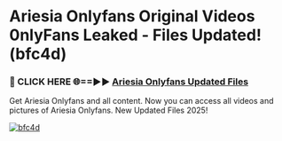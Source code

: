 # Ariesia Onlyfans Original Videos 0nlyFans Leaked - Files Updated! (bfc4d)

<h3>🔴 CLICK HERE 🌐==►► <a href="https://tinyurl.com/ehrbuxhb" rel="nofollow">Ariesia Onlyfans Updated Files</a></h3>

Get Ariesia Onlyfans and all content. Now you can access all videos and pictures of Ariesia Onlyfans. New Updated Files 2025!

[![bfc4d](https://i.imgur.com/lVYEuWS.gif)](https://tinyurl.com/ehrbuxhb)
